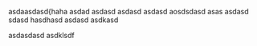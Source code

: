 asdaasdasd{haha
asdad
asdasd
asdasd
asdasd
aosdsdasd
asas
asdasd
sdasd
hasdhasd
asdasd
asdkasd

asdasdasd
asdklsdf
